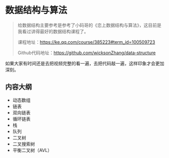 # 数据结构与算法

> 给数据结构主要参考是参考了小码哥的《恋上数据结构与算法》，这目前是我看过讲得最好的数据结构课程了。
>
> 课程地址：https://ke.qq.com/course/385223#term_id=100509723
>
> Github代码地址：https://github.com/wicksonZhang/data-structure

如果大家有时间还是去把视频完整的看一遍，去把代码敲一遍，这样印象才会更加深刻。

## 内容大纲

- 动态数组
- 链表
- 双向链表
- 循环链表
- 栈
- 队列
- 二叉树
- 二叉搜索树
- 平衡二叉树（AVL）